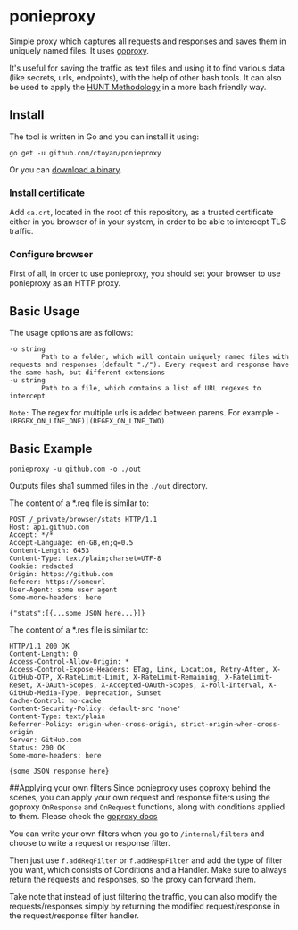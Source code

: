# ponieproxy
Simple proxy which captures all requests and responses and saves them in uniquely named files.
It uses [goproxy](https://github.com/elazarl/goproxy).

It's useful for saving the traffic as text files and using it to find various data (like secrets, urls, endpoints), with the help of other bash tools.
It can also be used to apply the [HUNT Methodology](https://github.com/bugcrowd/HUNT) in a more bash friendly way.

## Install
The tool is written in Go and you can install it using:

```
go get -u github.com/ctoyan/ponieproxy
```

Or you can [download a binary](https://github.com/ctoyan/ponieproxy/releases).

### Install certificate
Add `ca.crt`, located in the root of this repository, as a trusted certificate either in you browser of in your system, in order to be able to intercept TLS traffic.

### Configure browser
First of all, in order to use ponieproxy, you should set your browser to use ponieproxy as an HTTP proxy.

## Basic Usage
The usage options are as follows:
```
-o string
    	Path to a folder, which will contain uniquely named files with requests and responses (default "./"). Every request and response have the same hash, but different extensions
-u string
    	Path to a file, which contains a list of URL regexes to intercept
```

`Note:` The regex for multiple urls is added between parens. For example - `(REGEX_ON_LINE_ONE)|(REGEX_ON_LINE_TWO)`

## Basic Example

`ponieproxy -u github.com -o ./out`

Outputs files sha1 summed files in the `./out` directory.

The content of a \*.req file is similar to:

```
POST /_private/browser/stats HTTP/1.1
Host: api.github.com
Accept: */*
Accept-Language: en-GB,en;q=0.5
Content-Length: 6453
Content-Type: text/plain;charset=UTF-8
Cookie: redacted
Origin: https://github.com
Referer: https://someurl
User-Agent: some user agent
Some-more-headers: here

{"stats":[{...some JSON here...}]}
```

The content of a \*.res file is similar to:

```
HTTP/1.1 200 OK
Content-Length: 0
Access-Control-Allow-Origin: *
Access-Control-Expose-Headers: ETag, Link, Location, Retry-After, X-GitHub-OTP, X-RateLimit-Limit, X-RateLimit-Remaining, X-RateLimit-Reset, X-OAuth-Scopes, X-Accepted-OAuth-Scopes, X-Poll-Interval, X-GitHub-Media-Type, Deprecation, Sunset
Cache-Control: no-cache
Content-Security-Policy: default-src 'none'
Content-Type: text/plain
Referrer-Policy: origin-when-cross-origin, strict-origin-when-cross-origin
Server: GitHub.com
Status: 200 OK
Some-more-headers: here

{some JSON response here}
```

##Applying your own filters
Since ponieproxy uses goproxy behind the scenes, you can apply your own request and response filters using the goproxy `OnResponse` and `OnRequest` functions, along with conditions applied to them. Please check the [goproxy docs](https://godoc.org/gopkg.in/elazarl/goproxy.v1)

You can write your own filters when you go to `/internal/filters` and choose to write a request or response filter.

Then just use `f.addReqFilter` or `f.addRespFilter` and add the type of filter you want, which consists of Conditions and a Handler. Make sure to always return the requests and responses, so the proxy can forward them.

Take note that instead of just filtering the traffic, you can also modify the requests/responses simply by returning the modified request/response in the request/response filter handler.
